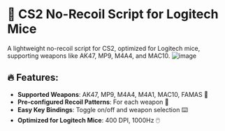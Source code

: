 # 🎯 CS2 No-Recoil Script for Logitech Mice

A lightweight no-recoil script for CS2, optimized for Logitech mice, supporting weapons like AK47, MP9, M4A4, and MAC10.
![image](https://github.com/user-attachments/assets/612e75e5-4136-4439-8268-bc284c31dab6)


## 🔥 Features:
- **Supported Weapons**: AK47, MP9, M4A4, M4A1, MAC10, FAMAS 🔫
- **Pre-configured Recoil Patterns**: For each weapon 🎯
- **Easy Key Bindings**: Toggle on/off and weapon selection ⌨️
- **Optimized for Logitech Mice**: 400 DPI, 1000Hz 🖱️
